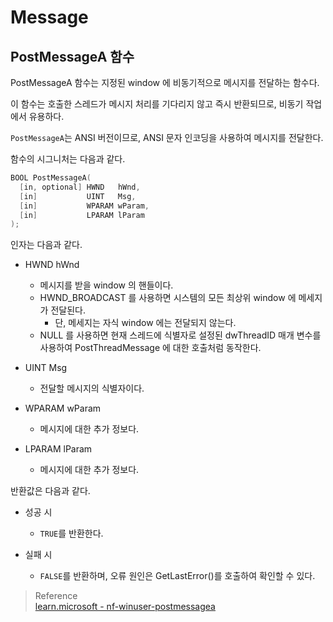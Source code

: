 # Message

## PostMessageA 함수
PostMessageA 함수는 지정된 window 에 비동기적으로 메시지를 전달하는 함수다. 

이 함수는 호출한 스레드가 메시지 처리를 기다리지 않고 즉시 반환되므로, 비동기 작업에서 유용하다. 

`PostMessageA`는 ANSI 버전이므로, ANSI 문자 인코딩을 사용하여 메시지를 전달한다.

함수의 시그니처는 다음과 같다.
```cpp
BOOL PostMessageA(
  [in, optional] HWND   hWnd,
  [in]           UINT   Msg,
  [in]           WPARAM wParam,
  [in]           LPARAM lParam
);
```

인자는 다음과 같다.
* HWND hWnd
  * 메시지를 받을 window 의 핸들이다.
  * HWND_BROADCAST 를 사용하면 시스템의 모든 최상위 window 에 메세지가 전달된다.
    * 단, 메세지는 자식 window 에는 전달되지 않는다.
  * NULL 를 사용하면 현재 스레드에 식별자로 설정된 dwThreadID 매개 변수를 사용하여 PostThreadMessage 에 대한 호출처럼 동작한다.

* UINT Msg
  * 전달할 메시지의 식별자이다. 

* WPARAM wParam
  * 메시지에 대한 추가 정보다.

* LPARAM lParam
  * 메시지에 대한 추가 정보다.

반환값은 다음과 같다.
* 성공 시
  * `TRUE`를 반환한다.

* 실패 시
  * `FALSE`를 반환하며, 오류 원인은 GetLastError()를 호출하여 확인할 수 있다.
  
> Reference  
> [learn.microsoft - nf-winuser-postmessagea](https://learn.microsoft.com/ko-kr/windows/win32/api/winuser/nf-winuser-postmessagea)  
